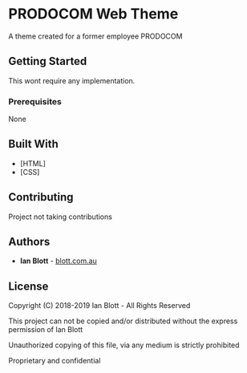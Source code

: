 # PRODOCOM Web Theme

A theme created for a former employee PRODOCOM

## Getting Started

This wont require any implementation.

### Prerequisites

None

## Built With

- [HTML]
- [CSS]

## Contributing

Project not taking contributions

## Authors

- **Ian Blott** - [blott.com.au](http://blott.com.au)

## License

Copyright (C) 2018-2019 Ian Blott - All Rights Reserved

This project can not be copied and/or distributed without the express permission of Ian Blott

Unauthorized copying of this file, via any medium is strictly prohibited

Proprietary and confidential
